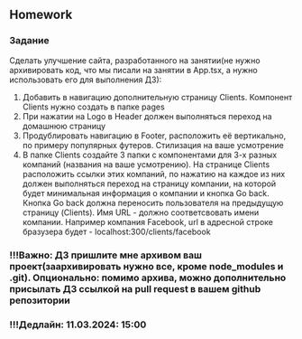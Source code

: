## Homework

### Задание

Сделать улучшение сайта, разработанного на занятии(не нужно архивировать код, что мы писали на занятии в App.tsx, а нужно использовать его для выполнения ДЗ):

1. Добавить в навигацию дополнительную страницу Clients. Компонент Clients нужно создать в папке pages
2. При нажатии на Logo в Header должен выполняться переход на домашнюю страницу
3. Продублировать навигацию в Footer, расположить её вертикально, по примеру популярных футеров. Cтилизация на ваше усмотрение
4. В папке Clients создайте 3 папки с компонентами для 3-х разных компаний (названия на ваше усмотрению). На странице Clients расположить ссылки этих компаний, по нажатию на каждое из них должен выполняться переход на страницу компании, на которой будет минимальная информация о компании и кнопка Go back. Кнопка Go back должна переносить пользователя на предыдущую страницу (Clients). Имя URL - должно соответсвовать имени компании. Например компания Facebook, url в адресной строке бразузера будет - localhost:300/clients/facebook

### !!!Важно: ДЗ пришлите мне архивом ваш проект(заархивировать нужно все, кроме node_modules и .git). Опционально: помимо архива, можно дополнительно присылать ДЗ ссылкой на pull request в вашем github репозитории

### !!!Дедлайн: 11.03.2024: 15:00
